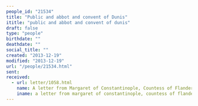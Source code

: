 ```yaml
---
people_id: "21534"
title: "Public and abbot and convent of Dunis"
ititle: "public and abbot and convent of dunis"
draft: false
type: "people"
birthdate: ""
deathdate: ""
social_title: ""
created: "2013-12-19"
modified: "2013-12-19"
url: "/people/21534.html"
sent:
received:
  - url: letter/1058.html
    name: A letter from Margaret of Constantinople, Countess of Flanders (1246, December 15)
    iname: a letter from margaret of constantinople, countess of flanders (1246, december 15)
---
```

